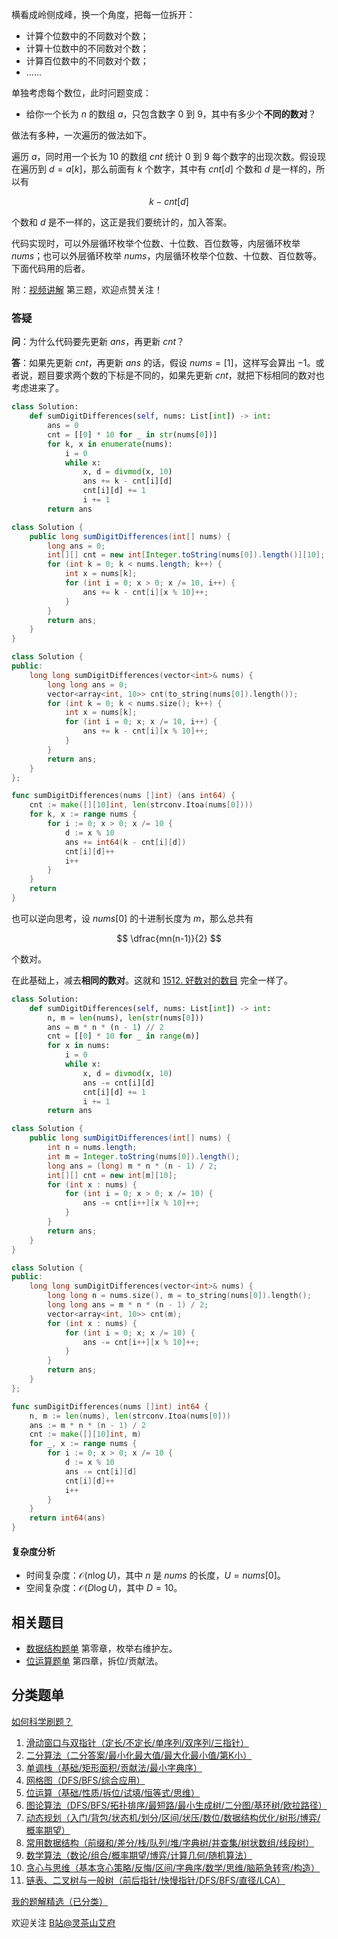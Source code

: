 横看成岭侧成峰，换一个角度，把每一位拆开：

- 计算个位数中的不同数对个数；
- 计算十位数中的不同数对个数；
- 计算百位数中的不同数对个数；
- ……

单独考虑每个数位，此时问题变成：

- 给你一个长为 $n$ 的数组 $a$，只包含数字 $0$ 到 $9$，其中有多少个**不同的数对**？

做法有多种，一次遍历的做法如下。

遍历 $a$，同时用一个长为 $10$ 的数组 $\textit{cnt}$ 统计 $0$ 到 $9$ 每个数字的出现次数。假设现在遍历到 $d=a[k]$，那么前面有 $k$ 个数字，其中有 $\textit{cnt}[d]$ 个数和 $d$ 是一样的，所以有

$$
k - \textit{cnt}[d]
$$

个数和 $d$ 是不一样的，这正是我们要统计的，加入答案。

代码实现时，可以外层循环枚举个位数、十位数、百位数等，内层循环枚举 $\textit{nums}$；也可以外层循环枚举 $\textit{nums}$，内层循环枚举个位数、十位数、百位数等。下面代码用的后者。

附：[视频讲解](https://www.bilibili.com/video/BV19D421G7mw/) 第三题，欢迎点赞关注！

### 答疑

**问**：为什么代码要先更新 $\textit{ans}$，再更新 $\textit{cnt}$？

**答**：如果先更新 $\textit{cnt}$，再更新 $\textit{ans}$ 的话，假设 $\textit{nums}=[1]$，这样写会算出 $-1$。或者说，题目要求两个数的下标是不同的，如果先更新 $\textit{cnt}$，就把下标相同的数对也考虑进来了。

```py [sol-Python3]
class Solution:
    def sumDigitDifferences(self, nums: List[int]) -> int:
        ans = 0
        cnt = [[0] * 10 for _ in str(nums[0])]
        for k, x in enumerate(nums):
            i = 0
            while x:
                x, d = divmod(x, 10)
                ans += k - cnt[i][d]
                cnt[i][d] += 1
                i += 1
        return ans
```

```java [sol-Java]
class Solution {
    public long sumDigitDifferences(int[] nums) {
        long ans = 0;
        int[][] cnt = new int[Integer.toString(nums[0]).length()][10];
        for (int k = 0; k < nums.length; k++) {
            int x = nums[k];
            for (int i = 0; x > 0; x /= 10, i++) {
                ans += k - cnt[i][x % 10]++;
            }
        }
        return ans;
    }
}
```

```cpp [sol-C++]
class Solution {
public:
    long long sumDigitDifferences(vector<int>& nums) {
        long long ans = 0;
        vector<array<int, 10>> cnt(to_string(nums[0]).length());
        for (int k = 0; k < nums.size(); k++) {
            int x = nums[k];
            for (int i = 0; x; x /= 10, i++) {
                ans += k - cnt[i][x % 10]++;
            }
        }
        return ans;
    }
};
```

```go [sol-Go]
func sumDigitDifferences(nums []int) (ans int64) {
	cnt := make([][10]int, len(strconv.Itoa(nums[0])))
	for k, x := range nums {
		for i := 0; x > 0; x /= 10 {
			d := x % 10
			ans += int64(k - cnt[i][d])
			cnt[i][d]++
			i++
		}
	}
	return
}
```

也可以逆向思考，设 $\textit{nums}[0]$ 的十进制长度为 $m$，那么总共有

$$
\dfrac{mn(n-1)}{2}
$$

个数对。

在此基础上，减去**相同的数对**。这就和 [1512. 好数对的数目](https://leetcode.cn/problems/number-of-good-pairs/) 完全一样了。

```py [sol-Python3]
class Solution:
    def sumDigitDifferences(self, nums: List[int]) -> int:
        n, m = len(nums), len(str(nums[0]))
        ans = m * n * (n - 1) // 2
        cnt = [[0] * 10 for _ in range(m)]
        for x in nums:
            i = 0
            while x:
                x, d = divmod(x, 10)
                ans -= cnt[i][d]
                cnt[i][d] += 1
                i += 1
        return ans
```

```java [sol-Java]
class Solution {
    public long sumDigitDifferences(int[] nums) {
        int n = nums.length;
        int m = Integer.toString(nums[0]).length();
        long ans = (long) m * n * (n - 1) / 2;
        int[][] cnt = new int[m][10];
        for (int x : nums) {
            for (int i = 0; x > 0; x /= 10) {
                ans -= cnt[i++][x % 10]++;
            }
        }
        return ans;
    }
}
```

```cpp [sol-C++]
class Solution {
public:
    long long sumDigitDifferences(vector<int>& nums) {
        long long n = nums.size(), m = to_string(nums[0]).length();
        long long ans = m * n * (n - 1) / 2;
        vector<array<int, 10>> cnt(m);
        for (int x : nums) {
            for (int i = 0; x; x /= 10) {
                ans -= cnt[i++][x % 10]++;
            }
        }
        return ans;
    }
};
```

```go [sol-Go]
func sumDigitDifferences(nums []int) int64 {
	n, m := len(nums), len(strconv.Itoa(nums[0]))
	ans := m * n * (n - 1) / 2
	cnt := make([][10]int, m)
	for _, x := range nums {
		for i := 0; x > 0; x /= 10 {
			d := x % 10
			ans -= cnt[i][d]
			cnt[i][d]++
			i++
		}
	}
	return int64(ans)
}
```

#### 复杂度分析

- 时间复杂度：$\mathcal{O}(n\log U)$，其中 $n$ 是 $\textit{nums}$ 的长度，$U=\textit{nums}[0]$。
- 空间复杂度：$\mathcal{O}(D\log U)$，其中 $D=10$。

## 相关题目

- [数据结构题单](https://leetcode.cn/circle/discuss/mOr1u6/) 第零章，枚举右维护左。
- [位运算题单](https://leetcode.cn/circle/discuss/dHn9Vk/) 第四章，拆位/贡献法。

## 分类题单

[如何科学刷题？](https://leetcode.cn/circle/discuss/RvFUtj/)

1. [滑动窗口与双指针（定长/不定长/单序列/双序列/三指针）](https://leetcode.cn/circle/discuss/0viNMK/)
2. [二分算法（二分答案/最小化最大值/最大化最小值/第K小）](https://leetcode.cn/circle/discuss/SqopEo/)
3. [单调栈（基础/矩形面积/贡献法/最小字典序）](https://leetcode.cn/circle/discuss/9oZFK9/)
4. [网格图（DFS/BFS/综合应用）](https://leetcode.cn/circle/discuss/YiXPXW/)
5. [位运算（基础/性质/拆位/试填/恒等式/思维）](https://leetcode.cn/circle/discuss/dHn9Vk/)
6. [图论算法（DFS/BFS/拓扑排序/最短路/最小生成树/二分图/基环树/欧拉路径）](https://leetcode.cn/circle/discuss/01LUak/)
7. [动态规划（入门/背包/状态机/划分/区间/状压/数位/数据结构优化/树形/博弈/概率期望）](https://leetcode.cn/circle/discuss/tXLS3i/)
8. [常用数据结构（前缀和/差分/栈/队列/堆/字典树/并查集/树状数组/线段树）](https://leetcode.cn/circle/discuss/mOr1u6/)
9. [数学算法（数论/组合/概率期望/博弈/计算几何/随机算法）](https://leetcode.cn/circle/discuss/IYT3ss/)
10. [贪心与思维（基本贪心策略/反悔/区间/字典序/数学/思维/脑筋急转弯/构造）](https://leetcode.cn/circle/discuss/g6KTKL/)
11. [链表、二叉树与一般树（前后指针/快慢指针/DFS/BFS/直径/LCA）](https://leetcode.cn/circle/discuss/K0n2gO/)

[我的题解精选（已分类）](https://github.com/EndlessCheng/codeforces-go/blob/master/leetcode/SOLUTIONS.md)

欢迎关注 [B站@灵茶山艾府](https://space.bilibili.com/206214)
